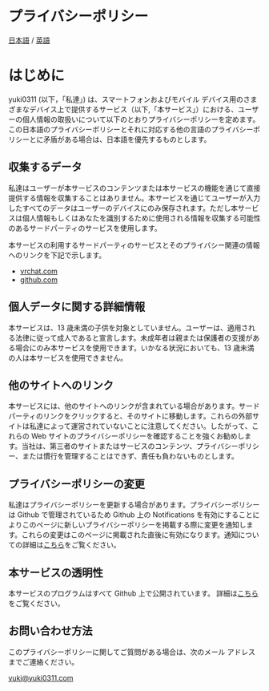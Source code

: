 # プライバシーポリシー

[日本語](ja.md) / [英語](en.md)

# はじめに

yuki0311 (以下，「私達」) は、スマートフォンおよびモバイル デバイス用のさまざまなデバイス上で提供するサービス（以下,「本サービス」）における、ユーザーの個人情報の取扱いについて以下のとおりプライバシーポリシーを定めます。
この日本語のプライバシーポリシーとそれに対応する他の言語のプライバシーポリシーとに矛盾がある場合は、日本語を優先するものとします。

## 収集するデータ

私達はユーザーが本サービスのコンテンツまたは本サービスの機能を通じて直接提供する情報を収集することはありません。本サービスを通じてユーザーが入力したすべてのデータはユーザーのデバイスにのみ保存されます。ただし本サービスは個人情報もしくはあなたを識別するために使用される情報を収集する可能性のあるサードパーティのサービスを使用します。

本サービスの利用するサードパーティのサービスとそのプライバシー関連の情報へのリンクを下記で示します。

- [vrchat.com](https://hello.vrchat.com/privacy)
- [github.com](https://docs.github.com/en/site-policy/privacy-policies)

## 個人データに関する詳細情報

本サービスは、13 歳未満の子供を対象としていません。ユーザーは、適用される法律に従って成人であると宣言します。未成年者は親または保護者の支援がある場合にのみ本サービスを使用できます。いかなる状況においても、13 歳未満の人は本サービスを使用できません。
​

## 他のサイトへのリンク

本サービスには、他のサイトへのリンクが含まれている場合があります。サードパーティのリンクをクリックすると、そのサイトに移動します。これらの外部サイトは私達によって運営されていないことに注意してください。したがって、これらの Web サイトのプライバシーポリシーを確認することを強くお勧めします。当社は、第三者のサイトまたはサービスのコンテンツ、プライバシーポリシー、または慣行を管理することはできず、責任も負わないものとします。

## プライバシーポリシーの変更

私達はプライバシーポリシーを更新する場合があります。プライバシーポリシーは Github で管理されているため Github 上の Notifications を有効にすることによりこのページに新しいプライバシーポリシーを掲載する際に変更を通知します。これらの変更はこのページに掲載された直後に有効になります。通知についての詳細は[こちら](https://docs.github.com/en/account-and-profile/managing-subscriptions-and-notifications-on-github/setting-up-notifications/configuring-notifications)をご覧ください。

## 本サービスの透明性

本サービスのプログラムはすべて Github 上で公開されています。
詳細は[こちら](https://github.com/fa0311/vrc_manager)をご覧ください。

## お問い合わせ方法

このプライバシーポリシーに関してご質問がある場合は、次のメール アドレスまでご連絡ください。

yuki@yuki0311.com
